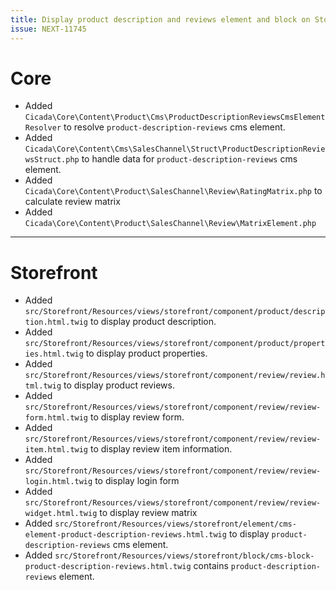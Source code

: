 ```yaml
---
title: Display product description and reviews element and block on Storefront
issue: NEXT-11745
---
```

# Core
* Added `Cicada\Core\Content\Product\Cms\ProductDescriptionReviewsCmsElementResolver` to resolve `product-description-reviews` cms element.
* Added `Cicada\Core\Content\Cms\SalesChannel\Struct\ProductDescriptionReviewsStruct.php` to handle data for `product-description-reviews` cms element.
* Added `Cicada\Core\Content\Product\SalesChannel\Review\RatingMatrix.php` to calculate review matrix
* Added `Cicada\Core\Content\Product\SalesChannel\Review\MatrixElement.php`
___
# Storefront
* Added `src/Storefront/Resources/views/storefront/component/product/description.html.twig` to display product description.
* Added `src/Storefront/Resources/views/storefront/component/product/properties.html.twig` to display product properties.
* Added `src/Storefront/Resources/views/storefront/component/review/review.html.twig` to display product reviews.
* Added `src/Storefront/Resources/views/storefront/component/review/review-form.html.twig` to display review form.
* Added `src/Storefront/Resources/views/storefront/component/review/review-item.html.twig` to display review item information.
* Added `src/Storefront/Resources/views/storefront/component/review/review-login.html.twig` to display login form
* Added `src/Storefront/Resources/views/storefront/component/review/review-widget.html.twig` to display review matrix
* Added `src/Storefront/Resources/views/storefront/element/cms-element-product-description-reviews.html.twig` to display `product-description-reviews` cms element.
* Added `src/Storefront/Resources/views/storefront/block/cms-block-product-description-reviews.html.twig` contains `product-description-reviews` element.
